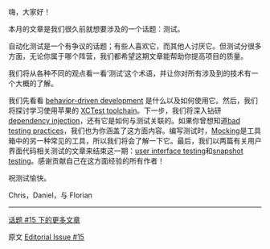 嗨，大家好！  

本月的文章是我们很久前就想要涉及的一个话题：测试。  

自动化测试是一个有争议的话题；有些人喜欢它，而其他人讨厌它。但测试分很多方面，无论你属于哪个阵营，我们都希望这期文章能帮助你提高项目的质量。 

我们将从各种不同的观点看一看’测试’这个术语，并让你对所有涉及到的技术有一个大概的了解。  

我们先看看 [behavior-driven development][1] 是什么以及如何使用它。然后，我们将探讨学习使用苹果的 [XCTest toolchain][2]。下一步，我们将深入钻研[dependency injection][3]，还有它是如何与测试关联的。如果你曾想知道[bad testing practices][4]，我们也为你涵盖了这方面内容。编写测试时，[Mocking][5]是工具箱中的另一种常见的工具，所以我们将会了解一下它。最后，我们以两篇有关用户界面代码相关测试的文章来结束这一期：[user interface testing][6]和[snapshot testing][7]。感谢贡献自己在这方面经验的所有作者！  

祝测试愉快。  

Chris，Daniel，与 Florian  

--- 

[话题 #15 下的更多文章](http://objccn.io/issue-15)

原文 [Editorial Issue #15](http://www.objc.io/issue-15/editorial.html)

[1]: http://objccn.io/issue-15-1/
[2]: http://objccn.io/issue-15-2/
[3]: http://objccn.io/issue-15-3/
[4]: http://objccn.io/issue-15-4/
[5]: http://objccn.io/issue-15-5/
[6]: http://objccn.io/issue-15-6/
[7]: http://objccn.io/issue-15-7/
